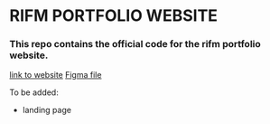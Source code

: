 # RIFM PORTFOLIO WEBSITE

### This repo contains the official code for the rifm portfolio website.

[link to website](http://www.rifmindia.com/)
[Figma file](https://www.figma.com/design/VilyooCYWOcr57rDL2vzwp/RIFM?node-id=0-1&t=BEjpXo3Q5wZMy9bX-1)

To be added:
- landing page
